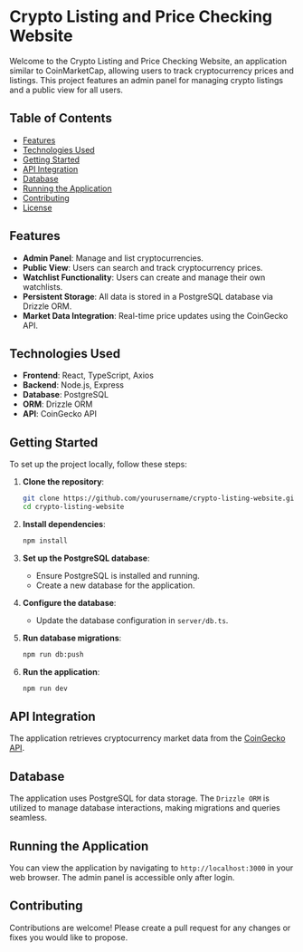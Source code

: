 
# Crypto Listing and Price Checking Website

Welcome to the Crypto Listing and Price Checking Website, an application similar to CoinMarketCap, allowing users to track cryptocurrency prices and listings. This project features an admin panel for managing crypto listings and a public view for all users.

## Table of Contents

- [Features](#features)
- [Technologies Used](#technologies-used)
- [Getting Started](#getting-started)
- [API Integration](#api-integration)
- [Database](#database)
- [Running the Application](#running-the-application)
- [Contributing](#contributing)
- [License](#license)

## Features

- **Admin Panel**: Manage and list cryptocurrencies.
- **Public View**: Users can search and track cryptocurrency prices.
- **Watchlist Functionality**: Users can create and manage their own watchlists.
- **Persistent Storage**: All data is stored in a PostgreSQL database via Drizzle ORM.
- **Market Data Integration**: Real-time price updates using the CoinGecko API.

## Technologies Used

- **Frontend**: React, TypeScript, Axios
- **Backend**: Node.js, Express
- **Database**: PostgreSQL
- **ORM**: Drizzle ORM
- **API**: CoinGecko API

## Getting Started

To set up the project locally, follow these steps:

1. **Clone the repository**:
   ```bash
   git clone https://github.com/yourusername/crypto-listing-website.git
   cd crypto-listing-website
   ```

2. **Install dependencies**:
   ```bash
   npm install
   ```

3. **Set up the PostgreSQL database**:
   - Ensure PostgreSQL is installed and running.
   - Create a new database for the application.

4. **Configure the database**:
   - Update the database configuration in `server/db.ts`.

5. **Run database migrations**:
   ```bash
   npm run db:push
   ```

6. **Run the application**:
   ```bash
   npm run dev
   ```

## API Integration

The application retrieves cryptocurrency market data from the [CoinGecko API](https://www.coingecko.com/en/api).

## Database

The application uses PostgreSQL for data storage. The `Drizzle ORM` is utilized to manage database interactions, making migrations and queries seamless.

## Running the Application

You can view the application by navigating to `http://localhost:3000` in your web browser. The admin panel is accessible only after login.

## Contributing

Contributions are welcome! Please create a pull request for any changes or fixes you would like to propose.
